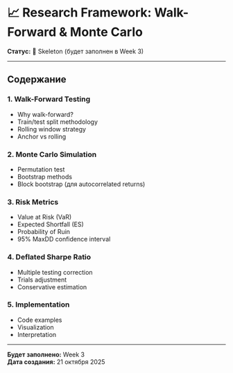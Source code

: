 # 📈 Research Framework: Walk-Forward & Monte Carlo

**Статус:** 📝 Skeleton (будет заполнен в Week 3)

---

## Содержание

### 1. Walk-Forward Testing
- Why walk-forward?
- Train/test split methodology
- Rolling window strategy
- Anchor vs rolling

### 2. Monte Carlo Simulation
- Permutation test
- Bootstrap methods
- Block bootstrap (для autocorrelated returns)

### 3. Risk Metrics
- Value at Risk (VaR)
- Expected Shortfall (ES)
- Probability of Ruin
- 95% MaxDD confidence interval

### 4. Deflated Sharpe Ratio
- Multiple testing correction
- Trials adjustment
- Conservative estimation

### 5. Implementation
- Code examples
- Visualization
- Interpretation

---

**Будет заполнено:** Week 3  
**Дата создания:** 21 октября 2025

